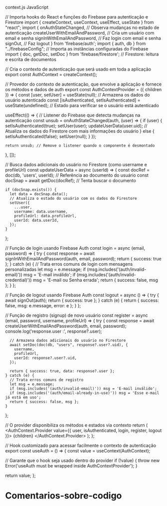 context.js
JavaScript

// Importa hooks do React e funções do Firebase para autenticação e Firestore
import { createContext, useContext, useEffect, useState } from "react";
import {
  onAuthStateChanged, // Observa mudanças no estado de autenticação
  createUserWithEmailAndPassword, // Cria um usuário com email e senha
  signInWithEmailAndPassword, // Faz login com email e senha
  signOut, // Faz logout
} from 'firebase/auth';
import { auth, db } from "../firebaseConfig"; // Importa as instâncias configuradas do Firebase
import { doc, getDoc, setDoc } from 'firebase/firestore'; // Firestore: leitura e escrita de documentos

// Cria o contexto de autenticação que será usado em toda a aplicação
export const AuthContext = createContext();

// Provedor do contexto de autenticação, que envolve a aplicação e fornece os métodos e dados de auth
export const AuthContextProvider = ({ children }) => {
  const [user, setUser] = useState(null); // Armazena os dados do usuário autenticado
  const [isAuthenticated, setIsAuthenticated] = useState(undefined); // Estado para verificar se o usuário está autenticado

  useEffect(() => {
    // Listener do Firebase que detecta mudanças na autenticação
    const unsub = onAuthStateChanged(auth, (user) => {
      if (user) {
        setIsAuthenticated(true);
        setUser(user);
        updateUserData(user.uid); // Atualiza os dados do Firestore com mais informações do usuário
      } else {
        setIsAuthenticated(false);
        setUser(null);
      }
    });

    return unsub; // Remove o listener quando o componente é desmontado
  }, []);

  // Busca dados adicionais do usuário no Firestore (como username e profileUrl)
  const updateUserData = async (userId) => {
    const docRef = doc(db, 'users', userId); // Referência ao documento do usuário
    const docSnap = await getDoc(docRef); // Tenta buscar o documento

    if (docSnap.exists()) {
      let data = docSnap.data();
      // Atualiza o estado do usuário com os dados do Firestore
      setUser({
        ...user,
        username: data.username,
        profileUrl: data.profileUrl,
        userId: data.userId,
      });
    }
  };

  // Função de login usando Firebase Auth
  const login = async (email, password) => {
    try {
      const response = await signInWithEmailAndPassword(auth, email, password);
      return { success: true };
    } catch (e) {
      // Trata erros comuns de login com mensagens personalizadas
      let msg = e.message;
      if (msg.includes('(auth/invalid-email)')) msg = 'E-mail inválido';
      if (msg.includes('(auth/invalid-credential)')) msg = 'E-mail ou Senha errada';
      return { success: false, msg };
    }
  };

  // Função de logout usando Firebase Auth
  const logout = async () => {
    try {
      await signOut(auth);
      return { success: true };
    } catch (e) {
      return { success: false, msg: e.message, error: e };
    }
  };

  // Função de registro (signup) de novo usuário
  const register = async (email, password, username, profileUrl) => {
    try {
      const response = await createUserWithEmailAndPassword(auth, email, password);
      console.log('response.user :', response?.user);

      // Armazena dados adicionais do usuário no Firestore
      await setDoc(doc(db, "users", response?.user?.uid), {
        username,
        profileUrl,
        userId: response?.user?.uid,
      });

      return { success: true, data: response?.user };
    } catch (e) {
      // Trata erros comuns de registro
      let msg = e.message;
      if (msg.includes('(auth/invalid-email)')) msg = 'E-mail inválido';
      if (msg.includes('(auth/email-already-in-use)')) msg = 'Esse e-mail já está em uso';
      return { success: false, msg };
    }
  };

  // O provider disponibiliza os métodos e estados via contexto
  return (
    <AuthContext.Provider value={{ user, isAuthenticated, login, register, logout }}>
      {children}
    </AuthContext.Provider>
  );
};

// Hook customizado para acessar facilmente o contexto de autenticação
export const useAuth = () => {
  const value = useContext(AuthContext);

  // Garante que o hook seja usado dentro do provider
  if (!value) {
    throw new Error('useAuth must be wrapped inside AuthContextProvider');
  }

  return value;
};

# Comentarios-sobre-codigo
